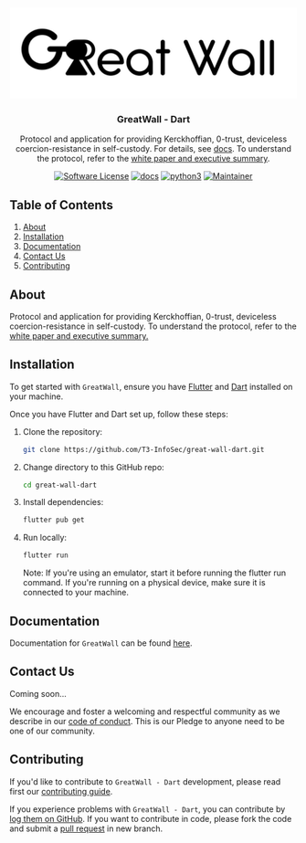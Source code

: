 <!-- PROJECT LOGO -->
<p align="center">
  <a href="https://github.com/Yuri-SVB/Great_Wall">
	<img alt="Great Wall Logo" src="docs/images/logo_big.jpg" height="160" />
  </a>
  <h3 align="center">GreatWall - Dart</h3>
  <p align="center">Protocol and application for providing Kerckhoffian, 0-trust, deviceless coercion-resistance in self-custody. For details, see <a href="docs/index.md">docs</a>. To understand the protocol, refer to the <a href="docs/white_paper_executive_summary/white_paper_executive_summary.md">white paper and executive summary</a>.
  </p>
   
  <p align="center">
    <a href="LICENSE"><img alt="Software License" src="https://img.shields.io/badge/License-MIT-brightgreen.svg?style=flat-square&logo=appveyor"></a>
    <a href="docs/"><img alt="docs" src="https://img.shields.io/badge/Docs-read%20docs-brightgreen.svg?style=flat-square&logo=appveyor"></a>
    <a href="https://www.python.org/"><img alt="python3" src="https://img.shields.io/badge/Python-8+-brightgreen.svg?style=flat-square&logo=appveyor"></a>
    <a href=""><img alt="Maintainer" src="https://img.shields.io/badge/Maintainer-Yuri_S_Villas_Boas-bridghtgreen.svg?style=flat-square&logo=appveyor"></a>
  </p>
</p>


<!-- TABLE OF CONTENTS -->
## Table of Contents
1. [About](#about)
3. [Installation](#installation)
2. [Documentation](#documentation)
3. [Contact Us](#contact-us)
4. [Contributing](#contributing)


<!-- About -->
## About
Protocol and application for providing Kerckhoffian, 0-trust, deviceless coercion-resistance in self-custody. To understand the protocol, refer to the [white paper and executive summary.](docs/white_paper_executive_summary/white_paper_executive_summary.md)

<!-- Installation -->
## Installation

To get started with `GreatWall`, ensure you have [Flutter](https://flutter.dev/docs/get-started/install) and [Dart](https://dart.dev/get-dart) installed on your machine.

Once you have Flutter and Dart set up, follow these steps:

1. Clone the repository:
   ```bash
   git clone https://github.com/T3-InfoSec/great-wall-dart.git
   ```
2. Change directory to this GitHub repo:
   ```bash
   cd great-wall-dart
   ```
3. Install dependencies:
    ```bash
   flutter pub get
   ```
4. Run locally:
    ```bash
   flutter run
   ```
   Note: If you're using an emulator, start it before running the flutter run command. If you're running on a physical device, make sure it is connected to your machine.

<!-- Documentation -->
## Documentation
Documentation for `GreatWall` can be found [here](./docs/index.md).


<!-- Contact Us -->
## Contact Us
Coming soon...

We encourage and foster a welcoming and respectful community as we describe in our [code of conduct](./.github/CODE_OF_CONDUCT.md). This is our Pledge to anyone need to be one of our community.


<!-- Contributing -->
## Contributing
If you'd like to contribute to `GreatWall - Dart` development, please read first our [contributing guide](./.github/CONTRIBUTING.md).

If you experience problems with `GreatWall - Dart`, you can contribute by [log them on GitHub](https://github.com/T3-InfoSec/great-wall-dart/issues). If you want to contribute in code, please fork the code and submit a [pull request](https://github.com/T3-InfoSec/great-wall-dart/pulls) in new branch.